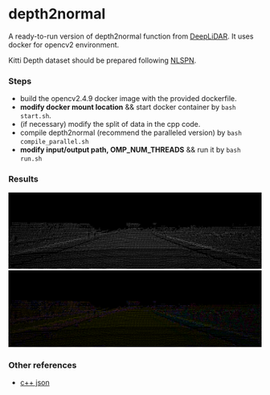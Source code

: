 # depth2normal

A ready-to-run version of depth2normal function from [DeepLiDAR](https://github.com/JiaxiongQ/DeepLiDAR).
It uses docker for opencv2 environment.

Kitti Depth dataset should be prepared following [NLSPN](https://github.com/zzangjinsun/NLSPN_ECCV20).

### Steps
* build the opencv2.4.9 docker image with the provided dockerfile.
* **modify docker mount location** && start docker container by `bash start.sh`.
* (if necessary) modify the split of data in the cpp code.
* compile depth2normal (recommend the paralleled version) by `bash compile_parallel.sh`
* **modify input/output path, OMP_NUM_THREADS** && run it by `bash run.sh`

### Results
![](img/lidar.png)
![](img/lidar_out.png)


### Other references
* [c++ json](https://github.com/nlohmann/json)
